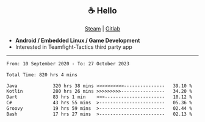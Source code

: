<h2 align="center"> ☕ Hello </h2>

<p align="center">
  <a href="https://steamcommunity.com/id/Niforances/">Steam</a> |
  <a href="https://gitlab.com/niforances">Gitlab</a>
</p>

 - **Android / Embedded Linux / Game Development**
 - Interested in Teamfight-Tactics third party app

------

<!--START_SECTION:waka-->

```txt
From: 10 September 2020 - To: 27 October 2023

Total Time: 820 hrs 4 mins

Java             320 hrs 38 mins >>>>>>>>>>---------------   39.10 %
Kotlin           280 hrs 26 mins >>>>>>>>>----------------   34.20 %
Dart             83 hrs 1 min    >>>----------------------   10.12 %
C#               43 hrs 55 mins  >------------------------   05.36 %
Groovy           19 hrs 59 mins  >------------------------   02.44 %
Bash             17 hrs 27 mins  >------------------------   02.13 %
```

<!--END_SECTION:waka-->
